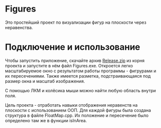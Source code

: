 # Figures
Это простейший проект по визуализации фигур на плоскости через неравенства.
# Подключение и использование
Чтобы запустить приложение, скачайте архив [Release.zip](https://github.com/KIrillPal/Figures/blob/main/Release.zip) из корня проекта и запустите в нём файл Figures.exe. Откроется легко масштабируемое окно с результатом работы программы - фигрурами и их пересечениями. Также имеется разметка, подстраивающаяся под размер окна и масштаб изображения. 

С помощью ЛКМ и колёсика мыши можно найти любую область внутри поля.

Цель проекта - отработать навыки отображения неравенств на плоскости с использованием ООП. Для каждой фигуры была создана структура в файле FloatMap.cpp. Их положение и пересечение было определено там же в функции isInArea.